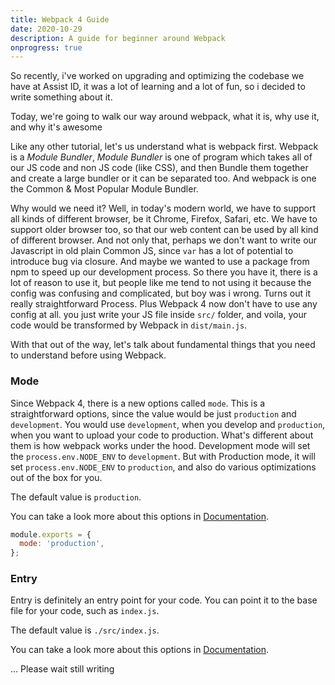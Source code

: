 ```yaml
---
title: Webpack 4 Guide
date: 2020-10-29
description: A guide for beginner around Webpack
onprogress: true
---
```


So recently, i've worked on upgrading and optimizing the codebase we have at Assist ID, it was a lot of learning and a lot of fun, so i decided to write something about it.

Today, we're going to walk our way around webpack, what it is, why use it, and why it's awesome

Like any other tutorial, let's us understand what is webpack first. Webpack is a *Module Bundler*, *Module Bundler* is one of program which takes all of our JS code and non JS code (like CSS), and then Bundle them together and create a large bundler or it can be separated too.
And webpack is one the Common & Most Popular Module Bundler.

Why would we need it? Well, in today's modern world, we have to support all kinds of different browser, be it Chrome, Firefox, Safari, etc. We have to support older browser too, so that our web content can be used by all kind of different browser. And not only that, perhaps we don't want to write our Javascript in old plain Common JS, since `var` has a lot of potential to introduce bug via closure. And maybe we wanted to use a package from npm to speed up our development process.
So there you have it, there is a lot of reason to use it, but people like me tend to not using it because the config was confusing and complicated, but boy was i wrong. Turns out it really straightforward Process. Plus Webpack 4 now don't have to use any config at all. you just write your JS file inside `src/` folder, and voila, your code would be transformed by Webpack in `dist/main.js`.

With that out of the way, let's talk about fundamental things that you need to understand before using Webpack.

### Mode
Since Webpack 4, there is a new options called `mode`. This is a straightforward options, since the value would be just `production` and `development`. You would use `development`, when you develop and `production`, when you want to upload your code to production.
What's different about them is how webpack works under the hood. Development mode will set the `process.env.NODE_ENV` to `development`. But with Production mode, it will set `process.env.NODE_ENV` to `production`, and also do various optimizations out of the box for you.

The default value is `production`.

You can take a look more about this options in [Documentation](https://webpack.js.org/configuration/mode/).

```js
module.exports = {
  mode: 'production',
};
```

### Entry
Entry is definitely an entry point for your code. You can point it to the base file for your code, such as `index.js`.

The default value is `./src/index.js`.

You can take a look more about this options in [Documentation](https://webpack.js.org/concepts/entry-points/).

... Please wait still writing
